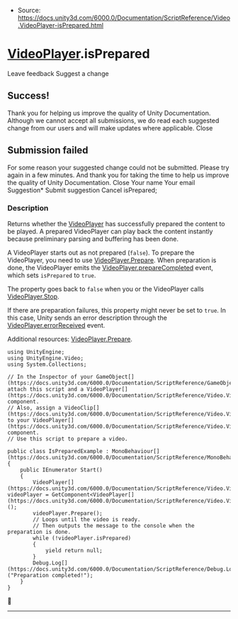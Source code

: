 * Source: https://docs.unity3d.com/6000.0/Documentation/ScriptReference/Video.VideoPlayer-isPrepared.html

#  [VideoPlayer](https://docs.unity3d.com/6000.0/Documentation/ScriptReference/Video.VideoPlayer.html).isPrepared
Leave feedback
Suggest a change
## Success!
Thank you for helping us improve the quality of Unity Documentation. Although we cannot accept all submissions, we do read each suggested change from our users and will make updates where applicable.
Close
## Submission failed
For some reason your suggested change could not be submitted. Please <a>try again</a> in a few minutes. And thank you for taking the time to help us improve the quality of Unity Documentation.
Close
Your name Your email Suggestion* Submit suggestion
Cancel
isPrepared; 
### Description
Returns whether the [VideoPlayer](https://docs.unity3d.com/6000.0/Documentation/ScriptReference/Video.VideoPlayer.html) has successfully prepared the content to be played. 
A prepared VideoPlayer can play back the content instantly because preliminary parsing and buffering has been done.  
  
A VideoPlayer starts out as not prepared (`false`). To prepare the VideoPlayer, you need to use [VideoPlayer.Prepare](https://docs.unity3d.com/6000.0/Documentation/ScriptReference/Video.VideoPlayer.Prepare.html). When preparation is done, the VideoPlayer emits the [VideoPlayer.prepareCompleted](https://docs.unity3d.com/6000.0/Documentation/ScriptReference/Video.VideoPlayer-prepareCompleted.html) event, which sets `isPrepared` to `true`.   
  
The property goes back to `false` when you or the VideoPlayer calls [VideoPlayer.Stop](https://docs.unity3d.com/6000.0/Documentation/ScriptReference/Video.VideoPlayer.Stop.html).  
  
If there are preparation failures, this property might never be set to `true`. In this case, Unity sends an error description through the [VideoPlayer.errorReceived](https://docs.unity3d.com/6000.0/Documentation/ScriptReference/Video.VideoPlayer-errorReceived.html) event.  
  
Additional resources: [VideoPlayer.Prepare](https://docs.unity3d.com/6000.0/Documentation/ScriptReference/Video.VideoPlayer.Prepare.html).
```
using UnityEngine;
using UnityEngine.Video;
using System.Collections;  
  
// In the Inspector of your GameObject[](https://docs.unity3d.com/6000.0/Documentation/ScriptReference/GameObject.html), attach this script and a VideoPlayer[](https://docs.unity3d.com/6000.0/Documentation/ScriptReference/Video.VideoPlayer.html) component. 
// Also, assign a VideoClip[](https://docs.unity3d.com/6000.0/Documentation/ScriptReference/Video.VideoClip.html) to your VideoPlayer[](https://docs.unity3d.com/6000.0/Documentation/ScriptReference/Video.VideoPlayer.html) component.  
// Use this script to prepare a video.    
  
public class IsPreparedExample : MonoBehaviour[](https://docs.unity3d.com/6000.0/Documentation/ScriptReference/MonoBehaviour.html)
{
    public IEnumerator Start()
    {
        VideoPlayer[](https://docs.unity3d.com/6000.0/Documentation/ScriptReference/Video.VideoPlayer.html) videoPlayer = GetComponent<VideoPlayer[](https://docs.unity3d.com/6000.0/Documentation/ScriptReference/Video.VideoPlayer.html)>();
        videoPlayer.Prepare();
        // Loops until the video is ready.
        // Then outputs the message to the console when the preparation is done. 
        while (!videoPlayer.isPrepared)
        {
            yield return null;
        }
        Debug.Log[](https://docs.unity3d.com/6000.0/Documentation/ScriptReference/Debug.Log.html)("Preparation completed!");
    }
}

```

* * *
